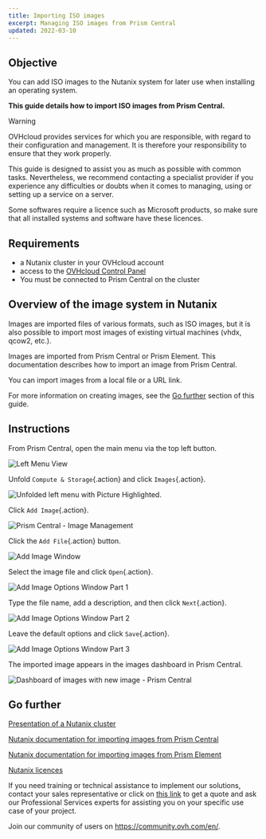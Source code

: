 ```yaml
---
title: Importing ISO images
excerpt: Managing ISO images from Prism Central
updated: 2022-03-10
---
```


## Objective

You can add ISO images to the Nutanix system for later use when installing an operating system.

**This guide details how to import ISO images from Prism Central.**

> [!warning]
> OVHcloud provides services for which you are responsible, with regard to their configuration and management. It is therefore your responsibility to ensure that they work properly.
>
> This guide is designed to assist you as much as possible with common tasks. Nevertheless, we recommend contacting a specialist provider if you experience any difficulties or doubts when it comes to managing, using or setting up a service on a server.
>
> Some softwares require a licence such as Microsoft products, so make sure that all installed systems and software have these licences.

## Requirements

- a Nutanix cluster in your OVHcloud account
- access to the [OVHcloud Control Panel](https://www.ovh.com/auth/?action=gotomanager&from=https://www.ovh.co.uk/&ovhSubsidiary=GB)
- You must be connected to Prism Central on the cluster

## Overview of the image system in Nutanix

Images are imported files of various formats, such as ISO images, but it is also possible to import most images of existing virtual machines (vhdx, qcow2, etc.).

Images are imported from Prism Central or Prism Element. This documentation describes how to import an image from Prism Central.

You can import images from a local file or a URL link.

For more information on creating images, see the [Go further](05-image-import_#gofurther.) section of this guide.

## Instructions

From Prism Central, open the main menu via the top left button. 

![Left Menu View](PrismCentralDashboardWithLeftMenu.PNG)

Unfold `Compute & Storage`{.action} and click `Images`{.action}.

![Unfolded left menu with Picture Highlighted](PrismCentralLefMenuToImage.PNG).

Click `Add Image`{.action}.

![Prism Central - Image Management](PrismCentralAddImage.PNG)

Click the `Add File`{.action} button.

![Add Image Window](AddImage01.PNG)

Select the image file and click `Open`{.action}.

![Add Image Options Window Part 1](AddImage02.PNG)

Type the file name, add a description, and then click `Next`{.action}.

![Add Image Options Window Part 2](AddImage03.PNG)

Leave the default options and click `Save`{.action}.

![Add Image Options Window Part 3](AddImage04.PNG)

The imported image appears in the images dashboard in Prism Central.

![Dashboard of images with new image - Prism Central](PrismCentralDashboardImagesWithNewImages.PNG)

## Go further <a name="gofurther"></a>

[Presentation of a Nutanix cluster](03-nutanix-hci1.)

[Nutanix documentation for importing images from Prism Central](https://portal.nutanix.com/page/documents/details?targetId=Prism-Central-Guide-Prism-v5_20:mul-image-import-pc-t.html)

[Nutanix documentation for importing images from Prism Element](https://portal.nutanix.com/page/documents/details?targetId=Web-Console-Guide-Prism-v5_20:wc-image-configure-acropolis-wc-t.html)

[Nutanix licences](https://www.nutanix.com/products/software-options)

If you need training or technical assistance to implement our solutions, contact your sales representative or click on [this link](https://www.ovhcloud.com/en-gb/professional-services/) to get a quote and ask our Professional Services experts for assisting you on your specific use case of your project.

Join our community of users on <https://community.ovh.com/en/>.
